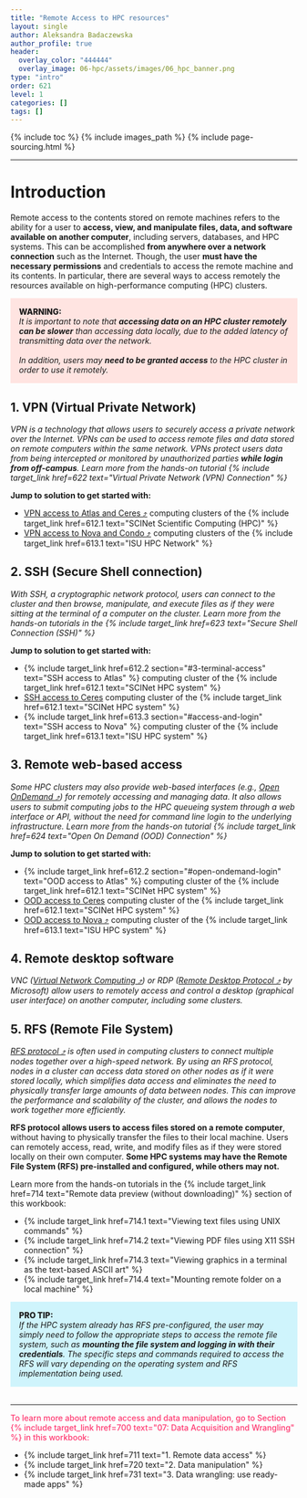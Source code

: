 ```yaml
---
title: "Remote Access to HPC resources"
layout: single
author: Aleksandra Badaczewska
author_profile: true
header:
  overlay_color: "444444"
  overlay_image: 06-hpc/assets/images/06_hpc_banner.png
type: "intro"
order: 621
level: 1
categories: []
tags: []
---
```


{% include toc %}
{% include images_path %}
{% include page-sourcing.html %}

---


# Introduction

Remote access to the contents stored on remote machines refers to the ability for a user to **access, view, and manipulate files, data, and software available on another computer**, including servers, databases, and HPC systems. This can be accomplished **from anywhere over a network connection** such as the Internet. Though, the user **must have the necessary permissions** and credentials to access the remote machine and its contents. In particular, there are several ways to access remotely the resources available on high-performance computing (HPC) clusters.

<div style="background: mistyrose; padding: 15px; margin-bottom: 20px;">
<span style="font-weight:800;">WARNING:</span>
<br><span style="font-style:italic;">
It is important to note that <b>accessing data on an HPC cluster remotely can be slower</b> than accessing data locally, due to the added latency of transmitting data over the network. <br><br>In addition, users may <b>need to be granted access</b> to the HPC cluster in order to use it remotely.
</span>
</div>


## **1. VPN (Virtual Private Network)**

<i>VPN is a technology that allows users to securely access a private network over the Internet. VPNs can be used to access remote files and data stored on remote computers within the same network. VPNs protect users data from being intercepted or monitored by unauthorized parties <b>while login from off-campus</b>. Learn more from the hands-on tutorial {% include target_link href=622 text="Virtual Private Network (VPN) Connection" %} </i>

**Jump to solution to get started with:**
* <a href="https://scinet.usda.gov/guides/access/vpn#scinet-vpn" target="_blank">VPN access to Atlas and Ceres  ⤴</a> computing clusters of the {% include target_link href=612.1 text="SCINet Scientific Computing (HPC)" %}
* <a href="http://vpn.iastate.edu/" target="_blank">VPN access to Nova and Condo  ⤴</a> computing clusters of the {% include target_link href=613.1 text="ISU HPC Network" %}

## **2. SSH (Secure Shell connection)**

<i>With SSH, a cryptographic network protocol, users can connect to the cluster and then browse, manipulate, and execute files as if they were sitting at the terminal of a computer on the cluster. Learn more from the hands-on tutorials in the {% include target_link href=623 text="Secure Shell Connection (SSH)" %} </i>

**Jump to solution to get started with:**
  * {% include target_link href=612.2 section="#3-terminal-access" text="SSH access to Atlas" %} computing cluster of the {% include target_link href=612.1 text="SCINet HPC system" %}
  * <a href="https://scinet.usda.gov/guides/access/login#using-ssh-to-connect" target="_blank">SSH access to Ceres</a> computing cluster of the {% include target_link href=612.1 text="SCINet HPC system" %}
  * {% include target_link href=613.3 section="#access-and-login" text="SSH access to Nova" %} computing cluster of the {% include target_link href=613.1 text="ISU HPC system" %}


## **3. Remote web-based access**

<i>Some HPC clusters may also provide web-based interfaces (e.g., <a href="https://openondemand.org" target="_blank">Open OnDemand  ⤴</a>) for remotely accessing and managing data. It also allows users to submit computing jobs to the HPC queueing system through a web interface or API, without the need for command line login to the underlying infrastructure. Learn more from the hands-on tutorial {% include target_link href=624 text="Open On Demand (OOD) Connection" %} </i>

**Jump to solution to get started with:**
  * {% include target_link href=612.2 section="#open-ondemand-login" text="OOD access to Atlas" %} computing cluster of the {% include target_link href=612.1 text="SCINet HPC system" %}
  * <a href="https://scinet.usda.gov/guides/access/open-ondemand#open-ondemand-interface-guide" target="_blank">OOD access to Ceres</a> computing cluster of the {% include target_link href=612.1 text="SCINet HPC system" %}
  * <a href="https://www.hpc.iastate.edu/guides/open-ondemand" target="_blank">OOD access to Nova  ⤴</a> computing cluster of the {% include target_link href=613.1 text="ISU HPC system" %}

## **4. Remote desktop software**

<i>VNC (<a href="https://en.wikipedia.org/wiki/Virtual_Network_Computing" target="_blank">Virtual Network Computing  ⤴</a>) or RDP (<a href="https://en.wikipedia.org/wiki/Remote_Desktop_Protocol" target="_blank">Remote Desktop Protocol  ⤴</a> by Microsoft) allow users to remotely access and control a desktop (graphical user interface) on another computer, including some clusters.</i>

## **5. RFS (Remote File System)**

<i><a href="https://en.wikipedia.org/wiki/Remote_File_Sharing" target="_blank">RFS protocol  ⤴</a> is often used in computing clusters to connect multiple nodes together over a high-speed network. By using an RFS protocol, nodes in a cluster can access data stored on other nodes as if it were stored locally, which simplifies data access and eliminates the need to physically transfer large amounts of data between nodes. This can improve the performance and scalability of the cluster, and allows the nodes to work together more efficiently.</i>

<b>RFS protocol allows users to access files stored on a remote computer</b>, without having to physically transfer the files to their local machine. Users can remotely access, read, write, and modify files as if they were stored locally on their own computer. <b>Some HPC systems may have the Remote File System (RFS) pre-installed and configured, while others may not.</b>

Learn more from the hands-on tutorials in the {% include target_link href=714 text="Remote data preview (without downloading)" %} section of this workbook:
* {% include target_link href=714.1 text="Viewing text files using UNIX commands" %}
* {% include target_link href=714.2 text="Viewing PDF files using X11 SSH connection" %}
* {% include target_link href=714.3 text="Viewing graphics in a terminal as the text-based ASCII art" %}
* {% include target_link href=714.4 text="Mounting remote folder on a local machine" %}

<div style="background: #cff4fc; padding: 15px;">
<span style="font-weight:800;">PRO TIP:</span>
<br><span style="font-style:italic;">
If the HPC system already has RFS pre-configured, the user may simply need to follow the appropriate steps to access the remote file system, such as <b>mounting the file system and logging in with their credentials</b>. The specific steps and commands required to access the RFS will vary depending on the operating system and RFS implementation being used.
</span>
</div><br>

---

<span style="color: #ff3870;font-weight: 500;">To learn more about remote access and data manipulation, go to Section {% include target_link href=700 text="07: Data Acquisition and Wrangling" %} in this workbook:</span>
* {% include target_link href=711 text="1. Remote data access" %}
* {% include target_link href=720 text="2. Data manipulation" %}
* {% include target_link href=731 text="3. Data wrangling: use ready-made apps" %}
